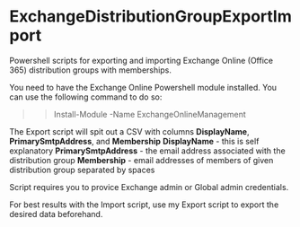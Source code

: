 # ExchangeDistributionGroupExportImport
Powershell scripts for exporting and importing Exchange Online (Office 365) distribution groups with memberships.

You need to have the Exchange Online Powershell module installed. You can use the following command to do so:

>> Install-Module -Name ExchangeOnlineManagement

The Export script will spit out a CSV with columns **DisplayName**, **PrimarySmtpAddress**, and **Membership**
**DisplayName** - this is self explanatory
**PrimarySmtpAddress** - the email address associated with the distribution group
**Membership** - email addresses of members of given distribution group separated by spaces

Script requires you to provice Exchange admin or Global admin credentials.

For best results with the Import script, use my Export script to export the desired data beforehand.
